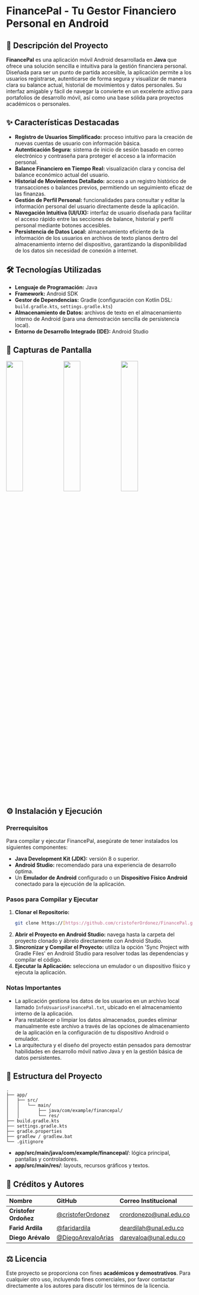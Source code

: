 # FinancePal - Tu Gestor Financiero Personal en Android

## 🚀 Descripción del Proyecto

**FinancePal** es una aplicación móvil Android desarrollada en **Java** que ofrece una solución sencilla e intuitiva para la gestión financiera personal. Diseñada para ser un punto de partida accesible, la aplicación permite a los usuarios registrarse, autenticarse de forma segura y visualizar de manera clara su balance actual, historial de movimientos y datos personales. Su interfaz amigable y fácil de navegar la convierte en un excelente activo para portafolios de desarrollo móvil, así como una base sólida para proyectos académicos o personales.

## ✨ Características Destacadas

* **Registro de Usuarios Simplificado:** proceso intuitivo para la creación de nuevas cuentas de usuario con información básica.
* **Autenticación Segura:** sistema de inicio de sesión basado en correo electrónico y contraseña para proteger el acceso a la información personal.
* **Balance Financiero en Tiempo Real:** visualización clara y concisa del balance económico actual del usuario.
* **Historial de Movimientos Detallado:** acceso a un registro histórico de transacciones o balances previos, permitiendo un seguimiento eficaz de las finanzas.
* **Gestión de Perfil Personal:** funcionalidades para consultar y editar la información personal del usuario directamente desde la aplicación.
* **Navegación Intuitiva (UI/UX):** interfaz de usuario diseñada para facilitar el acceso rápido entre las secciones de balance, historial y perfil personal mediante botones accesibles.
* **Persistencia de Datos Local:** almacenamiento eficiente de la información de los usuarios en archivos de texto planos dentro del almacenamiento interno del dispositivo, garantizando la disponibilidad de los datos sin necesidad de conexión a internet.

## 🛠️ Tecnologías Utilizadas

* **Lenguaje de Programación:** Java
* **Framework:** Android SDK
* **Gestor de Dependencias:** Gradle (configuración con Kotlin DSL: `build.gradle.kts`, `settings.gradle.kts`)
* **Almacenamiento de Datos:** archivos de texto en el almacenamiento interno de Android (para una demostración sencilla de persistencia local).
* **Entorno de Desarrollo Integrado (IDE):** Android Studio


## 📸 Capturas de Pantalla
<img src="https://github.com/user-attachments/assets/475ade1e-06b6-4e2a-bc89-1a930b19f53b" width="30%">
<img src="https://github.com/user-attachments/assets/83390132-4657-4ac9-8a1b-87ef5f31e205" width="30%">
<img src="https://github.com/user-attachments/assets/e45787da-7edb-4f5a-953c-baf447ac6b2a" width="30%">


## ⚙️ Instalación y Ejecución

### Prerrequisitos

Para compilar y ejecutar FinancePal, asegúrate de tener instalados los siguientes componentes:

* **Java Development Kit (JDK):** versión 8 o superior.
* **Android Studio:** recomendado para una experiencia de desarrollo óptima.
* Un **Emulador de Android** configurado o un **Dispositivo Físico Android** conectado para la ejecución de la aplicación.

### Pasos para Compilar y Ejecutar

1.  **Clonar el Repositorio:**
    ```sh
    git clone https://[https://github.com/cristoferOrdonez/FinancePal.git](https://github.com/cristoferOrdonez/FinancePal.git)
    ```
2.  **Abrir el Proyecto en Android Studio:**
    navega hasta la carpeta del proyecto clonado y ábrelo directamente con Android Studio.
3.  **Sincronizar y Compilar el Proyecto:**
    utiliza la opción 'Sync Project with Gradle Files' en Android Studio para resolver todas las dependencias y compilar el código.
4.  **Ejecutar la Aplicación:**
    selecciona un emulador o un dispositivo físico y ejecuta la aplicación.

### Notas Importantes

* La aplicación gestiona los datos de los usuarios en un archivo local llamado `InfoUsuariosFinancePal.txt`, ubicado en el almacenamiento interno de la aplicación.
* Para restablecer o limpiar los datos almacenados, puedes eliminar manualmente este archivo a través de las opciones de almacenamiento de la aplicación en la configuración de tu dispositivo Android o emulador.
* La arquitectura y el diseño del proyecto están pensados para demostrar habilidades en desarrollo móvil nativo Java y en la gestión básica de datos persistentes.

## 📂 Estructura del Proyecto

```
.
├── app/
│   ├── src/
│   │   └── main/
│   │       ├── java/com/example/financepal/
│   │       └── res/
├── build.gradle.kts
├── settings.gradle.kts
├── gradle.properties
├── gradlew / gradlew.bat
└── .gitignore
```

- **app/src/main/java/com/example/financepal/**: lógica principal, pantallas y controladores.
- **app/src/main/res/**: layouts, recursos gráficos y textos.

## 👥 Créditos y Autores

| Nombre              | GitHub                                          | Correo Institucional          |
| :------------------ | :---------------------------------------------- | :---------------------------- |
| **Cristofer Ordoñez** | [@cristoferOrdonez](https://github.com/cristoferOrdonez) | crordonezo@unal.edu.co        |
| **Farid Ardila** | [@faridardila](https://github.com/faridardila)  | deardilah@unal.edu.co         |
| **Diego Arévalo** | [@DiegoArevaloArias](https://github.com/DiegoArevaloArias) | darevaloa@unal.edu.co         |

## ⚖️ Licencia

Este proyecto se proporciona con fines **académicos y demostrativos**. Para cualquier otro uso, incluyendo fines comerciales, por favor contactar directamente a los autores para discutir los términos de la licencia.

